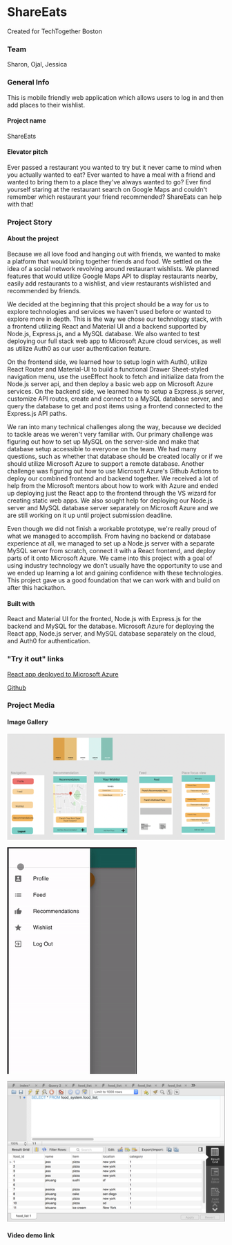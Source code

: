 # ShareEats

Created for TechTogether Boston 

### Team
Sharon, Ojal, Jessica

### General Info
This is mobile friendly web application which allows users to log in and then add places to their wishlist. 

#### Project name

ShareEats

#### Elevator pitch

Ever passed a restaurant you wanted to try but it never came to mind when you actually wanted to eat? Ever wanted to have a meal with a friend and wanted to bring them to a place they've always wanted to go? Ever find yourself staring at the restaurant search on Google Maps and couldn't remember which restaurant your friend recommended? ShareEats can help with that!

### Project Story

#### About the project

Because we all love food and hanging out with friends, we wanted to make a platform that would bring together friends and food. We settled on the idea of a social network revolving around restaurant wishlists. We planned features that would utilize Google Maps API to display restaurants nearby, easily add restaurants to a wishlist, and view restaurants wishlisted and recommended by friends.

We decided at the beginning that this project should be a way for us to explore technologies and services we haven't used before or wanted to explore more in depth. This is the way we chose our technology stack, with a frontend utilizing React and Material UI and a backend supported by Node.js, Express.js, and a MySQL database. We also wanted to test deploying our full stack web app to Microsoft Azure cloud services, as well as utilize Auth0 as our user authentication feature.

On the frontend side, we learned how to setup login with Auth0, utilize React Router and Material-UI to build a functional Drawer Sheet-styled navigation menu, use the useEffect hook to fetch and initialize data from the Node.js server api, and then deploy a basic web app on Microsoft Azure services. On the backend side, we learned how to setup a Express.js server, customize API routes, create and connect to a MySQL database server, and query the database to get and post items using a frontend connected to the Express.js API paths.

We ran into many technical challenges along the way, because we decided to tackle areas we weren't very familiar with. Our primary challenge was figuring out how to set up MySQL on the server-side and make that database setup accessible to everyone on the team. We had many questions, such as whether that database should be created locally or if we should utilize Microsoft Azure to support a remote database. Another challenge was figuring out how to use Microsoft Azure's Github Actions to deploy our combined frontend and backend together. We received a lot of help from the Microsoft mentors about how to work with Azure and ended up deploying just the React app to the frontend through the VS wizard for creating static web apps. We also sought help for deploying our Node.js server and MySQL database server separately on Microsoft Azure and we are still working on it up until project submission deadline.

Even though we did not finish a workable prototype, we're really proud of what we managed to accomplish. From having no backend or database experience at all, we managed to set up a Node.js server with a separate MySQL server from scratch, connect it with a React frontend, and deploy parts of it onto Microsoft Azure. We came into this project with a goal of using industry technology we don't usually have the opportunity to use and we ended up learning a lot and gaining confidence with these technologies. This project gave us a good foundation that we can work with and build on after this hackathon. 

#### Built with

React and Material UI for the fronted, Node.js with Express.js for the backend and MySQL for the database. Microsoft Azure for deploying the React app, Node.js server, and MySQL database separately on the cloud, and Auth0 for authentication.

### "Try it out" links

[React app deployed to Microsoft Azure](https://delightful-bay-053c4ed0f.azurestaticapps.net/)

[Github](https://github.com/ojalmaps/food-hack)

### Project Media

#### Image Gallery

![UI Design](uidesign.png)

![Navigation](techtogether_navigation.gif)

![Database](sqldatabase.png)

#### Video demo link
